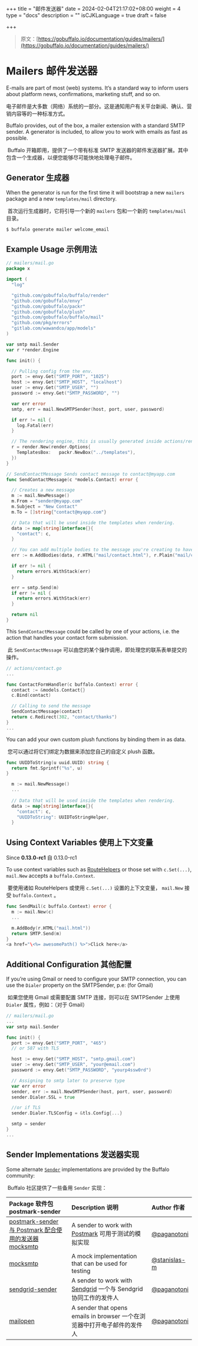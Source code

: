 +++
title = "邮件发送器"
date = 2024-02-04T21:17:02+08:00
weight = 4
type = "docs"
description = ""
isCJKLanguage = true
draft = false

+++

> 原文：[https://gobuffalo.io/documentation/guides/mailers/](https://gobuffalo.io/documentation/guides/mailers/)

# Mailers 邮件发送器 

E-mails are part of most (web) systems. It’s a standard way to inform users about platform news, confirmations, marketing stuff, and so on.

​	电子邮件是大多数（网络）系统的一部分。这是通知用户有关平台新闻、确认、营销内容等的一种标准方式。

Buffalo provides, out of the box, a mailer extension with a standard SMTP sender. A generator is included, to allow you to work with emails as fast as possible.

​	Buffalo 开箱即用，提供了一个带有标准 SMTP 发送器的邮件发送器扩展。其中包含一个生成器，以便您能够尽可能快地处理电子邮件。

## Generator 生成器 

When the generator is run for the first time it will bootstrap a new `mailers` package and a new `templates/mail` directory.

​	首次运行生成器时，它将引导一个新的 `mailers` 包和一个新的 `templates/mail` 目录。

```bash
$ buffalo generate mailer welcome_email
```

## Example Usage 示例用法 

```go
// mailers/mail.go
package x

import (
  "log"

  "github.com/gobuffalo/buffalo/render"
  "github.com/gobuffalo/envy"
  "github.com/gobuffalo/packr"
  "github.com/gobuffalo/plush"
  "github.com/gobuffalo/buffalo/mail"
  "github.com/pkg/errors"
  "gitlab.com/wawandco/app/models"
)

var smtp mail.Sender
var r *render.Engine

func init() {

  // Pulling config from the env.
  port := envy.Get("SMTP_PORT", "1025")
  host := envy.Get("SMTP_HOST", "localhost")
  user := envy.Get("SMTP_USER", "")
  password := envy.Get("SMTP_PASSWORD", "")

  var err error
  smtp, err = mail.NewSMTPSender(host, port, user, password)

  if err != nil {
    log.Fatal(err)
  }

  // The rendering engine, this is usually generated inside actions/render.go in your buffalo app.
  r = render.New(render.Options{
    TemplatesBox:   packr.NewBox("../templates"),
  })
}

// SendContactMessage Sends contact message to contact@myapp.com
func SendContactMessage(c *models.Contact) error {

  // Creates a new message
  m := mail.NewMessage()
  m.From = "sender@myapp.com"
  m.Subject = "New Contact"
  m.To = []string{"contact@myapp.com"}

  // Data that will be used inside the templates when rendering.
  data := map[string]interface{}{
    "contact": c,
  }

  // You can add multiple bodies to the message you're creating to have content-types alternatives.
  err := m.AddBodies(data, r.HTML("mail/contact.html"), r.Plain("mail/contact.txt"))

  if err != nil {
    return errors.WithStack(err)
  }

  err = smtp.Send(m)
  if err != nil {
    return errors.WithStack(err)
  }

  return nil
}
```

This `SendContactMessage` could be called by one of your actions, i.e. the action that handles your contact form submission.

​	此 `SendContactMessage` 可以由您的某个操作调用，即处理您的联系表单提交的操作。

```go
// actions/contact.go
...

func ContactFormHandler(c buffalo.Context) error {
  contact := &models.Contact{}
  c.Bind(contact)

  // Calling to send the message
  SendContactMessage(contact)
  return c.Redirect(302, "contact/thanks")
}
...
```

You can add your own custom plush functions by binding them in as data.

​	您可以通过将它们绑定为数据来添加您自己的自定义 plush 函数。

```go
func UUIDToString(u uuid.UUID) string {
  return fmt.Sprintf("%s", u)
}

  m := mail.NewMessage()
  ...
  
  // Data that will be used inside the templates when rendering.
  data := map[string]interface{}{
    "contact": c,
    "UUIDToString": UUIDToStringHelper,
  }
```

## Using Context Variables 使用上下文变量 

Since **0.13.0-rc1**
自 0.13.0-rc1



To use context variables such as [RouteHelpers](https://gobuffalo.io/documentation/request_handling/routing#using-route-helpers-in-templates) or those set with `c.Set(...)`, `mail.New` accepts a `buffalo.Context`.

​	要使用诸如 RouteHelpers 或使用 `c.Set(...)` 设置的上下文变量， `mail.New` 接受 `buffalo.Context` 。

```go
func SendMail(c buffalo.Context) error {
  m := mail.New(c)
  ...

  m.AddBody(r.HTML("mail.html"))
  return SMTP.Send(m)
}
<a href="\<%= awesomePath() %>">Click here</a>
```

## Additional Configuration 其他配置 

If you’re using Gmail or need to configure your SMTP connection, you can use the `Dialer` property on the SMTPSender, p.e: (for Gmail)

​	如果您使用 Gmail 或需要配置 SMTP 连接，则可以在 SMTPSender 上使用 `Dialer` 属性，例如：（对于 Gmail）

```go
// mailers/mail.go
...
var smtp mail.Sender

func init() {
  port := envy.Get("SMTP_PORT", "465")
  // or 587 with TLS

  host := envy.Get("SMTP_HOST", "smtp.gmail.com")
  user := envy.Get("SMTP_USER", "your@email.com")
  password := envy.Get("SMTP_PASSWORD", "yourp4ssw0rd")

  // Assigning to smtp later to preserve type
  var err error
  sender, err := mail.NewSMTPSender(host, port, user, password)
  sender.Dialer.SSL = true

  //or if TLS
  sender.Dialer.TLSConfig = &tls.Config{...}

  smtp = sender
}
...
```

## Sender Implementations 发送器实现 

Some alternate [`Sender`](https://godoc.org/github.com/gobuffalo/buffalo/mail#Sender) implementations are provided by the Buffalo community:

​	Buffalo 社区提供了一些备用 `Sender` 实现：

| Package 软件包 postmark-sender                               | Description 说明                                             | Author 作者                                    |
| :----------------------------------------------------------- | :----------------------------------------------------------- | :--------------------------------------------- |
| [postmark-sender 与 Postmark 配合使用的发送器 mocksmtp](https://github.com/paganotoni/postmark-sender) | A sender to work with [Postmark](https://postmarkapp.com/) 可用于测试的模拟实现 | [@paganotoni](https://github.com/paganotoni)   |
| [mocksmtp](https://github.com/stanislas-m/mocksmtp)          | A mock implementation that can be used for testing           | [@stanislas-m](https://github.com/stanislas-m) |
| [sendgrid-sender](https://github.com/paganotoni/sendgrid-sender) | A sender to work with [Sendgrid](https://sendgrid.com/) 一个与 Sendgrid 协同工作的发件人 | [@paganotoni](https://github.com/paganotoni)   |
| [mailopen](https://github.com/paganotoni/mailopen)           | A sender that opens emails in browser 一个在浏览器中打开电子邮件的发件人 | [@paganotoni](https://github.com/paganotoni)   |